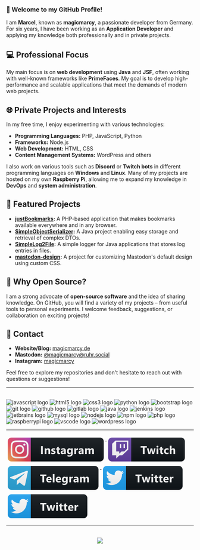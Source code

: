 ### 👋 Welcome to my GitHub Profile!

I am **Marcel**, known as **magicmarcy**, a passionate developer from Germany. For six years, I have been working as an **Application Developer** and applying my knowledge both professionally and in private projects.

## 💻 Professional Focus
My main focus is on **web development** using **Java** and **JSF**, often working with well-known frameworks like **PrimeFaces**. My goal is to develop high-performance and scalable applications that meet the demands of modern web projects.

## 🌐 Private Projects and Interests
In my free time, I enjoy experimenting with various technologies:

- **Programming Languages:** PHP, JavaScript, Python  
- **Frameworks:** Node.js  
- **Web Development:** HTML, CSS  
- **Content Management Systems:** WordPress and others  

I also work on various tools such as **Discord** or **Twitch bots** in different programming languages on **Windows** and **Linux**. Many of my projects are hosted on my own **Raspberry Pi**, allowing me to expand my knowledge in **DevOps** and **system administration**.

## 📌 Featured Projects

- **[justBookmarks](https://github.com/magicmarcy/justBookmarks):** A PHP-based application that makes bookmarks available everywhere and in any browser.  
- **[SimpleObjectSerializer](https://github.com/magicmarcy/SimpleObjectSerializer):** A Java project enabling easy storage and retrieval of complex DTOs.  
- **[SimpleLog2File](https://github.com/magicmarcy/SimpleLog2File):** A simple logger for Java applications that stores log entries in files.  
- **[mastodon-design](https://github.com/magicmarcy/mastodon-design):** A project for customizing Mastodon's default design using custom CSS.  

## 🔗 Why Open Source?
I am a strong advocate of **open-source software** and the idea of sharing knowledge. On GitHub, you will find a variety of my projects – from useful tools to personal experiments. I welcome feedback, suggestions, or collaboration on exciting projects!

## 💌 Contact
- **Website/Blog:** [magicmarcy.de](https://magicmarcy.de)  
- **Mastodon:** [@magicmarcy@ruhr.social](https://ruhr.social/@magicmarcy)  
- **Instagram:** [magicmarcy](https://instagram.com/magicmarcy)  

Feel free to explore my repositories and don't hesitate to reach out with questions or suggestions!

<hr/>

<br clear="both">

<div align="left">
  <img src="https://cdn.jsdelivr.net/gh/devicons/devicon/icons/javascript/javascript-original.svg" height="30" width="42" alt="javascript logo"  />
  <img src="https://cdn.jsdelivr.net/gh/devicons/devicon/icons/html5/html5-original.svg" height="30" width="42" alt="html5 logo"  />
  <img src="https://cdn.jsdelivr.net/gh/devicons/devicon/icons/css3/css3-original.svg" height="30" width="42" alt="css3 logo"  />
  <img src="https://cdn.jsdelivr.net/gh/devicons/devicon/icons/python/python-original.svg" height="30" width="42" alt="python logo"  />
  <img src="https://cdn.jsdelivr.net/gh/devicons/devicon/icons/bootstrap/bootstrap-original.svg" height="30" width="42" alt="bootstrap logo"  />
  <img src="https://cdn.jsdelivr.net/gh/devicons/devicon/icons/git/git-original.svg" height="30" width="42" alt="git logo"  />
  <img src="https://cdn.jsdelivr.net/gh/devicons/devicon/icons/github/github-original.svg" height="30" width="42" alt="github logo"  />
  <img src="https://cdn.jsdelivr.net/gh/devicons/devicon/icons/gitlab/gitlab-original.svg" height="30" width="42" alt="gitlab logo"  />
  <img src="https://cdn.jsdelivr.net/gh/devicons/devicon/icons/java/java-original.svg" height="30" width="42" alt="java logo"  />
  <img src="https://cdn.jsdelivr.net/gh/devicons/devicon/icons/jenkins/jenkins-line.svg" height="30" width="42" alt="jenkins logo"  />
  <img src="https://cdn.jsdelivr.net/gh/devicons/devicon/icons/jetbrains/jetbrains-original.svg" height="30" width="42" alt="jetbrains logo"  />
  <img src="https://cdn.jsdelivr.net/gh/devicons/devicon/icons/mysql/mysql-original.svg" height="30" width="42" alt="mysql logo"  />
  <img src="https://cdn.jsdelivr.net/gh/devicons/devicon/icons/nodejs/nodejs-original.svg" height="30" width="42" alt="nodejs logo"  />
  <img src="https://cdn.jsdelivr.net/gh/devicons/devicon/icons/npm/npm-original-wordmark.svg" height="30" width="42" alt="npm logo"  />
  <img src="https://cdn.jsdelivr.net/gh/devicons/devicon/icons/php/php-original.svg" height="30" width="42" alt="php logo"  />
  <img src="https://cdn.jsdelivr.net/gh/devicons/devicon/icons/raspberrypi/raspberrypi-original.svg" height="30" width="42" alt="raspberrypi logo"  />
  <img src="https://cdn.jsdelivr.net/gh/devicons/devicon/icons/vscode/vscode-original.svg" height="30" width="42" alt="vscode logo"  />
  <img src="https://cdn.jsdelivr.net/gh/devicons/devicon/icons/wordpress/wordpress-original.svg" height="30" width="42" alt="wordpress logo"  />
</div>

<hr/>

<p align="left">
  <a href="https://www.instagram.com/magicmarcy/" target="_blank">
    <img src="https://github.com/MikeCodesDotNET/ColoredBadges/blob/master/svg/social/instagram.svg" alt="instagram" style="vertical-align:top; margin:6px 4px">
  </a>  
  <a href="https://twitch.tv/w8abit_de" target="_blank">
    <img src="https://github.com/MikeCodesDotNET/ColoredBadges/blob/master/svg/streaming/twitch.svg" alt="twitch" style="vertical-align:top; margin:6px 4px">
  </a> 
  <a href="https://t.me/marcyessen" target="_blank">
    <img src="https://github.com/MikeCodesDotNET/ColoredBadges/blob/master/svg/social/telegram.svg" alt="telegram" style="vertical-align:top; margin:6px 4px">
  </a>    
  <a href="https://twitter.com/magic_marcy" target="_blank">
    <img src="https://github.com/MikeCodesDotNET/ColoredBadges/blob/master/svg/social/twitter.svg" alt="twitter" style="vertical-align:top; margin:6px 4px">
  </a>
  <a href="https://twitter.com/w8abit_de" target="_blank">
    <img src="https://github.com/MikeCodesDotNET/ColoredBadges/blob/master/svg/social/twitter.svg" alt="twitter" style="vertical-align:top; margin:6px 4px">
  </a>
</p>

<hr/>

<br clear="both">

<div align="center">
  <img src="https://visitor-badge.laobi.icu/badge?page_id=magicmarcy.magicmarcy&"  />
</div>

###
